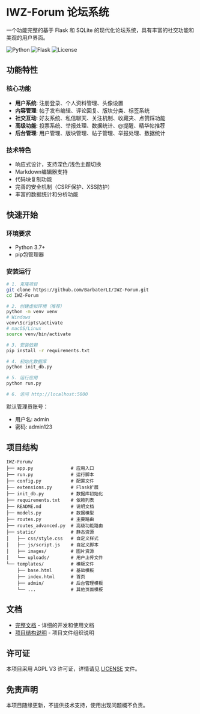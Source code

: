 # IWZ-Forum 论坛系统

一个功能完整的基于 Flask 和 SQLite 的现代化论坛系统，具有丰富的社交功能和美观的用户界面。

![Python](https://img.shields.io/badge/Python-3.7%2B-blue)
![Flask](https://img.shields.io/badge/Flask-2.3.2-green)
![License](https://img.shields.io/github/license/BarbaterLI/IWZ-Forum)

## 功能特性

### 核心功能
- **用户系统**: 注册登录、个人资料管理、头像设置
- **内容管理**: 帖子发布编辑、评论回复、版块分类、标签系统
- **社交互动**: 好友系统、私信聊天、关注机制、收藏夹、点赞踩功能
- **高级功能**: 投票系统、举报处理、数据统计、@提醒、精华帖推荐
- **后台管理**: 用户管理、版块管理、帖子管理、举报处理、数据统计

### 技术特色
- 响应式设计，支持深色/浅色主题切换
- Markdown编辑器支持
- 代码块复制功能
- 完善的安全机制（CSRF保护、XSS防护）
- 丰富的数据统计和分析功能

## 快速开始

### 环境要求
- Python 3.7+
- pip包管理器

### 安装运行

```bash
# 1. 克隆项目
git clone https://github.com/BarbaterLI/IWZ-Forum.git
cd IWZ-Forum

# 2. 创建虚拟环境（推荐）
python -m venv venv
# Windows
venv\Scripts\activate
# macOS/Linux
source venv/bin/activate

# 3. 安装依赖
pip install -r requirements.txt

# 4. 初始化数据库
python init_db.py

# 5. 运行应用
python run.py

# 6. 访问 http://localhost:5000
```

默认管理员账号：
- 用户名: admin
- 密码: admin123

## 项目结构

```
IWZ-Forum/
├── app.py              # 应用入口
├── run.py              # 运行脚本
├── config.py           # 配置文件
├── extensions.py       # Flask扩展
├── init_db.py          # 数据库初始化
├── requirements.txt    # 依赖列表
├── README.md           # 说明文档
├── models.py           # 数据模型
├── routes.py           # 主要路由
├── routes_advanced.py  # 高级功能路由
├── static/             # 静态资源
│   ├── css/style.css   # 自定义样式
│   ├── js/script.js    # 自定义脚本
│   ├── images/         # 图片资源
│   └── uploads/        # 用户上传文件
└── templates/          # 模板文件
    ├── base.html       # 基础模板
    ├── index.html      # 首页
    ├── admin/          # 后台管理模板
    └── ...             # 其他页面模板
```

## 文档

- [完整文档](DOCUMENTATION.md) - 详细的开发和使用文档
- [项目结构说明](PROJECT_STRUCTURE.md) - 项目文件组织说明

## 许可证

本项目采用 AGPL V3 许可证，详情请见 [LICENSE](LICENSE) 文件。

## 免责声明

本项目随缘更新，不提供技术支持，使用出现问题概不负责。
